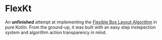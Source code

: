# FlexKt

An **unfinished** attempt at implementing the [Flexible Box Layout Algorithm](https://www.w3.org/TR/css-flexbox-1/) in pure
Kotlin.
From the ground-up, it was built with an easy step instepection system and algorithm action transparency in mind.